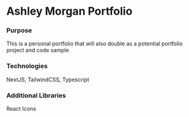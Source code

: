 # Ashley Morgan Portfolio

### Purpose

This is a personal portfolio that will also double as a potential portfolio project and code sample

### Technologies

NextJS, TailwindCSS, Typescript

### Additional Libraries

React Icons